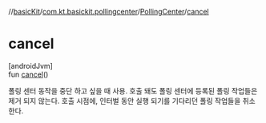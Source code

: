 //[basicKit](../../../index.md)/[com.kt.basickit.pollingcenter](../index.md)/[PollingCenter](index.md)/[cancel](cancel.md)

# cancel

[androidJvm]\
fun [cancel](cancel.md)()

폴링 센터 동작을 중단 하고 싶을 때 사용. 호출 돼도 폴링 센터에 등록된 폴링 작업들은 제거 되지 않는다. 호출 시점에, 인터벌 동안 실행 되기를 기다리던 폴링 작업들을 취소한다.
